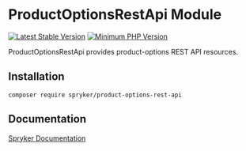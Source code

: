 # ProductOptionsRestApi Module
[![Latest Stable Version](https://poser.pugx.org/spryker/product-options-rest-api/v/stable.svg)](https://packagist.org/packages/spryker/product-options-rest-api)
[![Minimum PHP Version](https://img.shields.io/badge/php-%3E%3D%207.4-8892BF.svg)](https://php.net/)

ProductOptionsRestApi provides product-options REST API resources.

## Installation

```
composer require spryker/product-options-rest-api
```

## Documentation

[Spryker Documentation](https://academy.spryker.com/developing_with_spryker/module_guide/modules.html)

